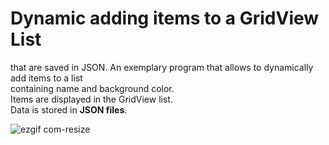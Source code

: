# Dynamic adding items to a GridView List<br>
that are saved in JSON.
An exemplary program that allows to dynamically add items to a list <br>
containing name and background color. <br>
Items are displayed in the GridView list. <br>
Data is stored in <b>JSON files</b>.

![ezgif com-resize](https://user-images.githubusercontent.com/19656151/31908887-a0f1e940-b838-11e7-9227-ad7e909a9a0c.gif)
